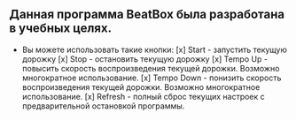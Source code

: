 ## Данная программа BeatBox была разработана в учебных целях.

- Вы можете использовать такие кнопки:
[x] Start - запустить текущую дорожку
[x] Stop - остановить текущую дорожку
[x] Tempo Up - повысить скорость воспроизведения текущей дорожки. Возможно многократное использование.
[x] Tempo Down - понизить скорость воспроизведения текущей дорожки. Возможно многократное использование.
[x] Refresh - полный сброс текущих настроек с предварительной остановкой программы.

   
